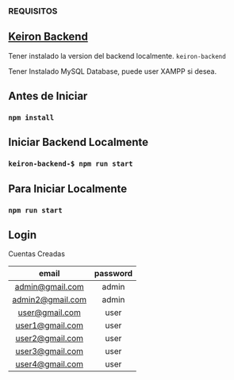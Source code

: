 
### REQUISITOS
## [Keiron Backend](https://github.com/damr67/keiron-backend)
Tener instalado la version del backend localmente. `keiron-backend`


Tener Instalado MySQL Database, puede user XAMPP si desea.


## Antes de Iniciar
### `npm install`


## Iniciar Backend Localmente
### `keiron-backend-$ npm run start`

## Para Iniciar Localmente
### `npm run start`


## Login

Cuentas Creadas

|email|password|
|:-------:|:--------:|
| admin@gmail.com| admin|
|admin2@gmail.com| admin|
| user@gmail.com | user|
|user1@gmail.com| user|
|user2@gmail.com| user|
|user3@gmail.com| user|
|user4@gmail.com| user|



